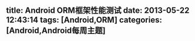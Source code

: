 title: Android ORM框架性能测试
date: 2013-05-22 12:43:14
tags: [Android,ORM]
categories: [Android,Android每周主题]
---